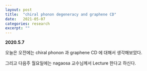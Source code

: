 ```yaml
---
layout: post
title:  "chiral phonon degeneracy and graphene CD"
date:   2021-05-07
categories: research
excerpt: ""
---
```


**2020.5.7**

오늘은 오전에는 chiral phonon 과 graphene CD 에 대해서 생각해보았다. 

그리고 다음주 월요일에는 nagaosa 교수님께서 Lecture 한다고 하신다. 

